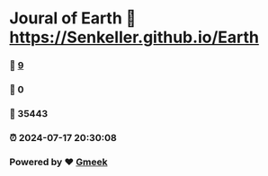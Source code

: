 # Joural of Earth :link: https://Senkeller.github.io/Earth 
### :page_facing_up: [9](https://Senkeller.github.io/Earth/tag.html) 
### :speech_balloon: 0 
### :hibiscus: 35443 
### :alarm_clock: 2024-07-17 20:30:08 
### Powered by :heart: [Gmeek](https://github.com/Meekdai/Gmeek)
